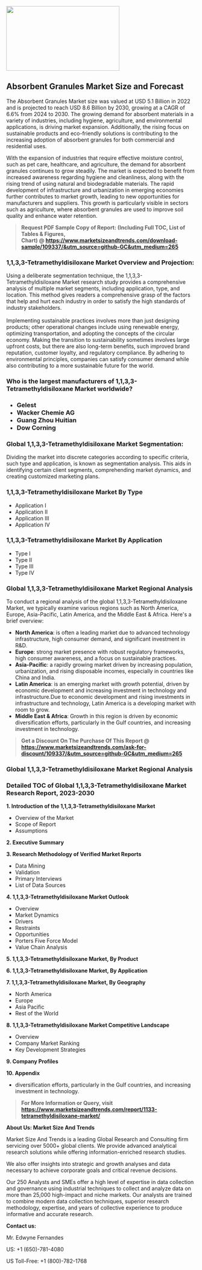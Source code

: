 <p><img class="alignnone size-medium wp-image-20088" src="https://ffe5etoiles.com/wp-content/uploads/2024/12/MST1-300x171.png" alt="" width="300" height="171" /></p><h2>Absorbent Granules Market Size and Forecast</h2><p>The Absorbent Granules Market size was valued at USD 5.1 Billion in 2022 and is projected to reach USD 8.6 Billion by 2030, growing at a CAGR of 6.6% from 2024 to 2030. The growing demand for absorbent materials in a variety of industries, including hygiene, agriculture, and environmental applications, is driving market expansion. Additionally, the rising focus on sustainable products and eco-friendly solutions is contributing to the increasing adoption of absorbent granules for both commercial and residential uses.</p><p>With the expansion of industries that require effective moisture control, such as pet care, healthcare, and agriculture, the demand for absorbent granules continues to grow steadily. The market is expected to benefit from increased awareness regarding hygiene and cleanliness, along with the rising trend of using natural and biodegradable materials. The rapid development of infrastructure and urbanization in emerging economies further contributes to market growth, leading to new opportunities for manufacturers and suppliers. This growth is particularly visible in sectors such as agriculture, where absorbent granules are used to improve soil quality and enhance water retention.</p></p><blockquote id="" class=""><strong>Request PDF Sample Copy of Report: (Including Full TOC, List of Tables &amp; Figures, Chart)&nbsp;@&nbsp;<strong><a href="https://www.marketsizeandtrends.com/download-sample/109337/&utm_source=github-GC&utm_medium=265" target="_blank">https://www.marketsizeandtrends.com/download-sample/109337/&utm_source=github-GC&utm_medium=265</a></strong></strong></blockquote><h3 id="" class="">1,1,3,3-Tetramethyldisiloxane Market&nbsp;Overview and Projection:</h3><p id="" class="">Using a deliberate segmentation technique, the 1,1,3,3-Tetramethyldisiloxane Market research study provides a comprehensive analysis of multiple market segments, including application, type, and location. This method gives readers a comprehensive grasp of the factors that help and hurt each industry in order to satisfy the high standards of industry stakeholders. <br /> <br />Implementing sustainable practices involves more than just designing products; other operational changes include using renewable energy, optimizing transportation, and adopting the concepts of the circular economy. Making the transition to sustainability sometimes involves large upfront costs, but there are also long-term benefits, such improved brand reputation, customer loyalty, and regulatory compliance. By adhering to environmental principles, companies can satisfy consumer demand while also contributing to a more sustainable future for the world.</p><h3 id="" class="">Who is the largest manufacturers of&nbsp;1,1,3,3-Tetramethyldisiloxane Market worldwide?</h3><h3 class=""><p><ul><li>Gelest </li><li> Wacker Chemie AG </li><li> Guang Zhou Huitian </li><li> Dow Corning</li></ul></p></h3><h3 id="" class="">Global&nbsp;1,1,3,3-Tetramethyldisiloxane Market Segmentation:</h3><p id="" class="">Dividing the market into discrete categories according to specific criteria, such type and application, is known as segmentation analysis. This aids in identifying certain client segments, comprehending market dynamics, and creating customized marketing plans.</p><h3 id="" class="">1,1,3,3-Tetramethyldisiloxane Market&nbsp;By Type</h3><p><p><ul><li>Application I </li><li> Application II </li><li> Application III </li><li> Application IV</p></li></ul></p></p><h3 id="" class="">1,1,3,3-Tetramethyldisiloxane Market&nbsp;By Application</h3><p class=""><p><ul><li>Type I </li><li> Type II </li><li> Type III </li><li> Type IV</li></ul></p></p><h3 id="" class="">Global 1,1,3,3-Tetramethyldisiloxane Market Regional Analysis</h3><p id="" class="">To conduct a regional analysis of the global 1,1,3,3-Tetramethyldisiloxane Market, we typically examine various regions such as North America, Europe, Asia-Pacific, Latin America, and the Middle East &amp; Africa. Here's a brief overview:</p><ul><li><strong>North America</strong>: is often a leading market due to advanced technology infrastructure, high consumer demand, and significant investment in R&amp;D.</li><li><strong>Europe</strong>: strong market presence with robust regulatory frameworks, high consumer awareness, and a focus on sustainable practices.</li><li><strong>Asia-Pacific</strong>: a rapidly growing market driven by increasing population, urbanization, and rising disposable incomes, especially in countries like China and India.</li><li><strong>Latin America</strong>: is an emerging market with growth potential, driven by economic development and increasing investment in technology and infrastructure.Due to economic development and rising investments in infrastructure and technology, Latin America is a developing market with room to grow.</li><li><strong>Middle East &amp; Africa</strong>: Growth in this region is driven by economic diversification efforts, particularly in the Gulf countries, and increasing investment in technology.</li></ul><blockquote id="" class=""><strong>Get a Discount On The Purchase Of This Report @ <strong><a href="https://www.marketsizeandtrends.com/ask-for-discount/109337/&utm_source=github-GC&utm_medium=265" target="_blank">https://www.marketsizeandtrends.com/ask-for-discount/109337/&utm_source=github-GC&utm_medium=265</a></strong></strong></blockquote><h3 id="" class="">Global 1,1,3,3-Tetramethyldisiloxane Market Regional Analysis</h3><h3 id="" class="">Detailed TOC of Global 1,1,3,3-Tetramethyldisiloxane Market Research Report, 2023-2030</h3><p id="" class=""><strong>1. Introduction of the 1,1,3,3-Tetramethyldisiloxane Market</strong></p><ul><li>Overview of the Market</li><li>Scope of Report</li><li>Assumptions</li></ul><p id="" class=""><strong>2. Executive Summary</strong></p><p id="" class=""><strong>3. Research Methodology of Verified Market Reports</strong></p><ul><li>Data Mining</li><li>Validation</li><li>Primary Interviews</li><li>List of Data Sources</li></ul><p id="" class=""><strong>4. 1,1,3,3-Tetramethyldisiloxane Market Outlook</strong></p><ul><li>Overview</li><li>Market Dynamics</li><li>Drivers</li><li>Restraints</li><li>Opportunities</li><li>Porters Five Force Model</li><li>Value Chain Analysis</li></ul><p id="" class=""><strong>5. 1,1,3,3-Tetramethyldisiloxane Market, By Product</strong></p><p id="" class=""><strong>6. 1,1,3,3-Tetramethyldisiloxane Market, By Application</strong></p><p id="" class=""><strong>7. 1,1,3,3-Tetramethyldisiloxane Market, By Geography</strong></p><ul><li>North America</li><li>Europe</li><li>Asia Pacific</li><li>Rest of the World</li></ul><p id="" class=""><strong>8. 1,1,3,3-Tetramethyldisiloxane Market Competitive Landscape</strong></p><ul><li>Overview</li><li>Company Market Ranking</li><li>Key Development Strategies</li></ul><p id="" class=""><strong>9. Company Profiles</strong></p><p id="" class=""><strong>10. Appendix</strong></p><ul><li>diversification efforts, particularly in the Gulf countries, and increasing investment in technology.</li></ul><blockquote id="" class=""><strong>For More Information or Query, visit <strong><strong><a href="https://www.marketsizeandtrends.com/report/1133-tetramethyldisiloxane-market/" target="_blank">https://www.marketsizeandtrends.com/report/1133-tetramethyldisiloxane-market/</a></strong></strong></strong></blockquote><p id="" class=""><strong>About Us: Market Size And Trends</strong></p><p id="" class="">Market Size And Trends is a leading Global Research and Consulting firm servicing over 5000+ global clients. We provide advanced analytical research solutions while offering information-enriched research studies.</p><p id="" class="">We also offer insights into strategic and growth analyses and data necessary to achieve corporate goals and critical revenue decisions.</p><p id="" class="">Our 250 Analysts and SMEs offer a high level of expertise in data collection and governance using industrial techniques to collect and analyze data on more than 25,000 high-impact and niche markets. Our analysts are trained to combine modern data collection techniques, superior research methodology, expertise, and years of collective experience to produce informative and accurate research.</p><p id="" class=""><strong>Contact us:</strong></p><p id="" class="">Mr. Edwyne Fernandes</p><p id="" class="">US: +1 (650)-781-4080</p><p id="" class="">US Toll-Free: +1 (800)-782-1768</p>
